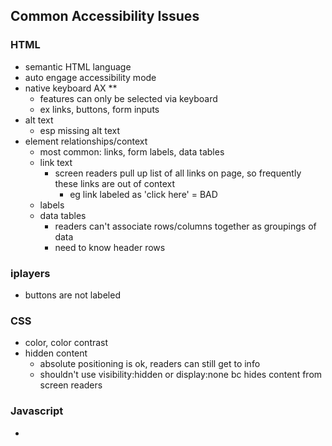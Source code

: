 ## Common Accessibility Issues

### HTML
- semantic HTML language
- auto engage accessibility mode
- native keyboard AX **
  - features can only be selected via keyboard
  - ex links, buttons, form inputs
- alt text
  - esp missing alt text
- element relationships/context
  - most common: links, form labels, data tables
  - link text
    - screen readers pull up list of all links on page, so frequently these links are out of context
      - eg link labeled as 'click here' = BAD
  - labels
  - data tables
    - readers can't associate rows/columns together as groupings of data
    - need to know header rows

### iplayers
- buttons are not labeled

### CSS
- color, color contrast
- hidden content
  - absolute positioning is ok, readers can still get to info
  - shouldn't use visibility:hidden or display:none bc hides content from screen readers

### Javascript
-
